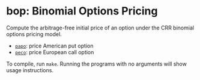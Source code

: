 # bop: Binomial Options Pricing

Compute the arbitrage-free initial price of an option under the CRR binomial options pricing model.

* [`papo`](papo.c): price American put option
* [`peco`](peco.c): price European call option

To compile, run `make`.
Running the programs with no arguments will show usage instructions.
